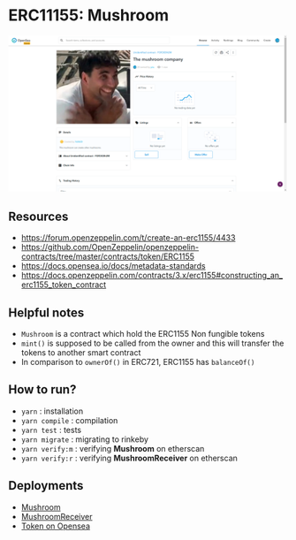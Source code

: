 # ERC11155: Mushroom

<img src="./images/1.png" width="800" />

## Resources
 - https://forum.openzeppelin.com/t/create-an-erc1155/4433
 - https://github.com/OpenZeppelin/openzeppelin-contracts/tree/master/contracts/token/ERC1155
 - https://docs.opensea.io/docs/metadata-standards
 - https://docs.openzeppelin.com/contracts/3.x/erc1155#constructing_an_erc1155_token_contract

## Helpful notes
 - `Mushroom` is a contract which hold the ERC1155 Non fungible tokens
 - `mint()` is supposed to be called from the owner and this will transfer the tokens to another smart contract
 - In comparison to `ownerOf()` in ERC721, ERC1155 has `balanceOf()`

## How to run?
 - `yarn` : installation
 - `yarn compile` : compilation
 - `yarn test` : tests
 - `yarn migrate` : migrating to rinkeby
 - `yarn verify:m` : verifying **Mushroom** on etherscan
 - `yarn verify:r` : verifying **MushroomReceiver** on etherscan

## Deployments
 - [Mushroom](https://rinkeby.etherscan.io/address/0xfA9d1298E22AFA3B5c46Db91424028857C10742A#readContract)
 - [MushroomReceiver](https://rinkeby.etherscan.io/address/0x76D82D278dc9AbA8b4Bb63Dc9b7De1Ad8C454098#contracts)
 - [Token on Opensea](https://testnets.opensea.io/assets/0xfa9d1298e22afa3b5c46db91424028857c10742a/0)